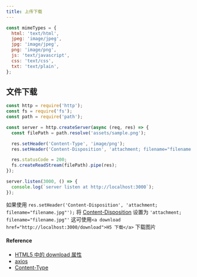 ```yaml
---
title: 上传下载
---
```


```js
const mimeTypes = {
  html: 'text/html',
  jpeg: 'image/jpeg',
  jpg: 'image/jpeg',
  png: 'image/png',
  js: 'text/javascript',
  css: 'text/css',
  txt: 'text/plain',
};
```

## 文件下载

```js
const http = require('http');
const fs = require('fs');
const path = require('path');

const server = http.createServer(async (req, res) => {
  const filePath = path.resolve('assets/sample.png');

  res.setHeader('Content-Type', 'image/png');
  res.setHeader('Content-Disposition', 'attachment; filename="filename.jpg"');

  res.statusCode = 200;
  fs.createReadStream(filePath).pipe(res);
});

server.listen(3000, () => {
  console.log(`server listen at http://localhost:3000`);
});
```

如果使用 `res.setHeader('Content-Disposition', 'attachment; filename="filename.jpg"');` 将 [Content-Disposition](https://developer.mozilla.org/zh-CN/docs/Web/HTTP/Headers/Content-Disposition) 设置为 `'attachment; filename="filename.jpg"'` 这可使用`<a download href="http://localhost:3000/download">H5 下载</a>` 下载图片

#### Reference

- [HTML5 中的 download 属性](https://www.zhangxinxu.com/wordpress/2016/04/know-about-html-download-attribute/)
- [axios](https://github.com/axios/axios/blob/master/lib/adapters/http.js)
- [Content-Type](https://developer.mozilla.org/zh-CN/docs/Web/HTTP/Headers/Content-Type)
